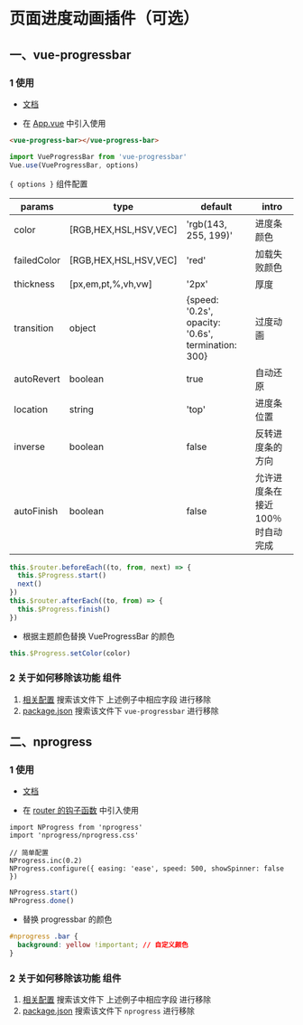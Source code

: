 # 页面进度动画插件（可选）

## 一、vue-progressbar

### 1 使用

- [文档](https://www.npmjs.com/package/vue-progressbar)

- 在 [App.vue](./../src/App.vue) 中引入使用

```html
<vue-progress-bar></vue-progress-bar>
```

```js
import VueProgressBar from 'vue-progressbar'
Vue.use(VueProgressBar, options)
```

`{ options }` 组件配置

| params      | type                  | default                                            | intro                            |
| ----------- | --------------------- | -------------------------------------------------- | -------------------------------- |
| color       | [RGB,HEX,HSL,HSV,VEC] | 'rgb(143, 255, 199)'                               | 进度条颜色                       |
| failedColor | [RGB,HEX,HSL,HSV,VEC] | 'red'                                              | 加载失败颜色                     |
| thickness   | [px,em,pt,%,vh,vw]    | '2px'                                              | 厚度                             |
| transition  | object                | {speed: '0.2s', opacity: '0.6s', termination: 300} | 过度动画                         |
| autoRevert  | boolean               | true                                               | 自动还原                         |
| location    | string                | 'top'                                              | 进度条位置                       |
| inverse     | boolean               | false                                              | 反转进度条的方向                 |
| autoFinish  | boolean               | false                                              | 允许进度条在接近 100％时自动完成 |

```js
this.$router.beforeEach((to, from, next) => {
  this.$Progress.start()
  next()
})
this.$router.afterEach((to, from) => {
  this.$Progress.finish()
})
```

- 根据主题颜色替换 VueProgressBar 的颜色

```js
this.$Progress.setColor(color)
```

### 2 关于如何移除该功能 组件

1.  [相关配置](./../src/App.vue) 搜索该文件下 上述例子中相应字段 进行移除
2.  [package.json](./../package.json) 搜索该文件下 `vue-progressbar` 进行移除

## 二、nprogress

### 1 使用

- [文档](https://www.npmjs.com/package/nprogress)

- 在 [router 的钩子函数](./../src/permission.js) 中引入使用

```es6
import NProgress from 'nprogress'
import 'nprogress/nprogress.css'

// 简单配置
NProgress.inc(0.2)
NProgress.configure({ easing: 'ease', speed: 500, showSpinner: false })
```

```js
NProgress.start()
NProgress.done()
```

- 替换 progressbar 的颜色

```css (App.vue中的style)
#nprogress .bar {
  background: yellow !important; // 自定义颜色
}
```

### 2 关于如何移除该功能 组件

1.  [相关配置](./../src/permission.js) 搜索该文件下 上述例子中相应字段 进行移除
2.  [package.json](./../package.json) 搜索该文件下 `nprogress` 进行移除
